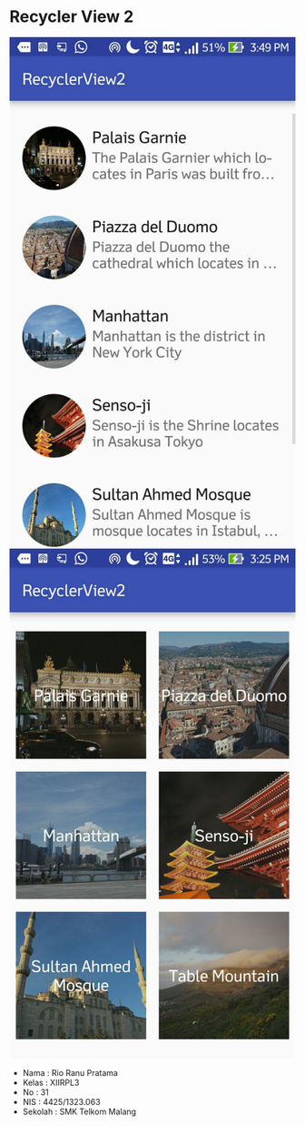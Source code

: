# Recycler View 2

![Image](https://github.com/rioranupratama/recyclerview2/blob/master/XIIRPL3%2331%23RecyclerView%23Praktek2%231.jpg)
![Image](https://github.com/rioranupratama/recyclerview2/blob/master/XIIRPL3%2331%23RecyclerView%23Praktek2%232.jpg)

* Nama    : Rio Ranu Pratama
* Kelas   : XIIRPL3
* No      : 31
* NIS     : 4425/1323.063
* Sekolah : SMK Telkom Malang
